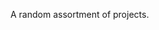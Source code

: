 A random assortment of projects.

<!---
davewhiteford/davewhiteford is a ✨ special ✨ repository because its `README.md` (this file) appears on your GitHub profile.
You can click the Preview link to take a look at your changes.
--->
